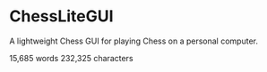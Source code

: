 # ChessLiteGUI
 A lightweight Chess GUI for playing Chess on a personal computer.


15,685 words
232,325 characters

